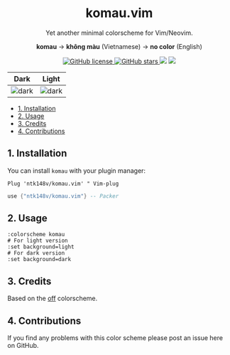 <h1 align="center">
    komau.vim
</h1>

<p align="center">
    Yet another minimal colorscheme for Vim/Neovim.
</p>
<p align="center">
    <strong>komau</strong> -> <strong>không màu</strong> (Vietnamese) -> <strong>no color</strong> (English)
</p>
<p align="center">
    <a href="https://github.com/ntk148v/komau.vim/blob/master/LICENSE">
        <img alt="GitHub license" src="https://img.shields.io/github/license/ntk148v/komau.vim?style=for-the-badge">
    </a>
    <a href="https://github.com/ntk148v/komau.vim/stargazers"> <img alt="GitHub stars" src="https://img.shields.io/github/stars/ntk148v/komau.vim?style=for-the-badge"> </a>
    <a href="https://github.com/ntk148v/komau.nvim/issues"><img src="https://img.shields.io/github/issues/ntk148v/komau.vim?colorA=192330&colorB=dbc074&style=for-the-badge"></a>
    <a href="https://github.com/ntk148v/komau.nvim/contributors"><img src="https://img.shields.io/github/contributors/ntk148v/komau.vim?colorA=192330&colorB=81b29a&style=for-the-badge"></a>
</p>

| Dark                                                                                                                                    | Light                                                                                                                                    |
| --------------------------------------------------------------------------------------------------------------------------------------- | ---------------------------------------------------------------------------------------------------------------------------------------- |
| <img src="https://raw.githubusercontent.com/ntk148v/komau.vim/master/screenshots/golang-dark.png" alt="dark" style="border-radius:1%"/> | <img src="https://raw.githubusercontent.com/ntk148v/komau.vim/master/screenshots/golang-light.png" alt="dark" style="border-radius:1%"/> |

- [1. Installation](#1-installation)
- [2. Usage](#2-usage)
- [3. Credits](#3-credits)
- [4. Contributions](#4-contributions)

## 1. Installation

You can install `komau` with your plugin manager:

```vim
Plug 'ntk148v/komau.vim' " Vim-plug
```

```lua
use {"ntk148v/komau.vim"} -- Packer
```

## 2. Usage

```vim
:colorscheme komau
# For light version
:set background=light
# For dark version
:set background=dark
```

## 3. Credits

Based on the [off](https://github.com/pbrisbin/vim-colors-off) colorscheme.

## 4. Contributions

If you find any problems with this color scheme please post an issue here on GitHub.
